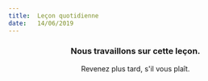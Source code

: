 ```yaml
---
title:  Leçon quotidienne
date:   14/06/2019
---
```


### <center>Nous travaillons sur cette leçon.</center>
<center>Revenez plus tard, s'il vous plaît.</center>